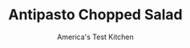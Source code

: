---
layout: ../../layouts/MarkdownPostLayout.astro
title: Antipasto Chopped Salad
author: America's Test Kitchen
pubDate: 2023-03-15
description: "Whether its on the side or at the center of your plate, a good chopped salad unites a wealth of tasty ingredients in one easy-to-eat dish."
image_url: https://res.cloudinary.com/hksqkdlah/image/upload/ar_1:1,c_fill,dpr_2.0,f_auto,fl_lossy.progressive.strip_profile,g_faces:auto,q_auto:low,w_344/42975-sfs-antipasto-chopped-salad-001
tags: ["Side Dishes","Vegetables","Salads"]
calories: 1719
protein: 12
carbohydrates: 7
fats: 
fiber: 2
ingredients: ["1/4 cup, extra-virgin olive oil","3 tablespoons, red wine vinegar","1 , shallot, minced","1/2 teaspoon, dried oregano",", Salt and pepper","8 ounces, grape tomatoes, halved","1/2 , English cucumber, cut into ½-inch pieces","1/2 cup chopped, pepperoncini","2 , romaine lettuce hearts (12 ounces), cut into ½-inch pieces","6 ounces, salami, cut into ½-inch pieces","4 ounces, provolone cheese, cut into ½-inch pieces","1/4 cup, fresh parsley leaves"]
serves: 6
time: "35 minutes"
instructions: ["Whisk oil, vinegar, shallot, oregano, ½ teaspoon salt, and ½ teaspoon pepper together in large bowl. Add tomatoes, cucumber, and pepperoncini to bowl and gently toss to coat with dressing; let tomato mixture sit for 10 minutes.","Add lettuce, salami, provolone, parsley, ¼ teaspoon salt, and ¼ teaspoon pepper to tomato mixture and gently toss to combine. Season with salt and pepper to taste. Transfer to platter and serve."]
nutrition: ["471 mg Potassium","191 mg Phosphorus","192 mg Calcium","1 mg Iron","32 mg Magnesium","833 mg Sodium","1 mg Zinc","23 g Fat","2 mg Niacin (B3)","12 g Monounsaturated","2 g Polyunsaturated","17 mg Vitamin C","43 mg Cholesterol","7 g Saturated","2 g Fiber","95 µg Folate (food)","3 g Sugars","113 µg Vitamin K","160 g Water","7 g Carbs","95 µg Folate equivalent (total)","12 g Protein","1 mg Vitamin E","323 µg Vitamin A","286 kcal Energy","1719 calories"]
notes: "You can substitute cherry tomatoes for the grape tomatoes, if desired. To cut the romaine lettuce hearts into ½-inch pieces, cut each heart in half lengthwise and then cut each half lengthwise into quarters. Finally, cut each quarter crosswise into ½-inch pieces. Buy whole chunks of salami and provolone here rather than deli slices."
---